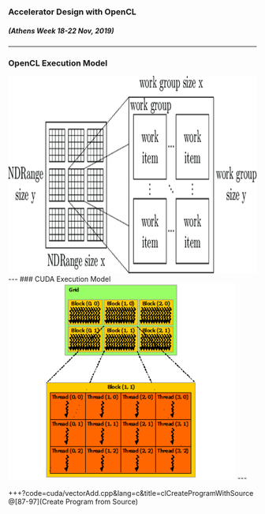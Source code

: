 ### Accelerator Design with OpenCL
##### (Athens Week 18-22 Nov, 2019) 

---
### OpenCL Execution Model
<img src="assets/OpenCL-Execution-Model.png" height="400"/>
---
### CUDA Execution Model
<img src="assets/grid-of-thread-blocks.png" height="400"/>
---

+++?code=cuda/vectorAdd.cpp&lang=c&title=clCreateProgramWithSource
@[87-97](Create Program from Source)
